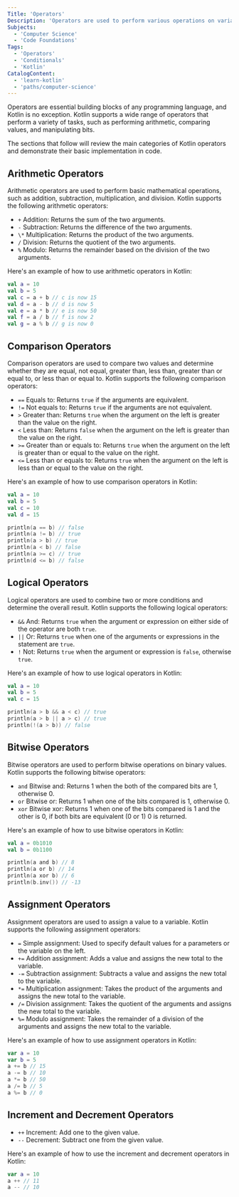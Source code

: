 ```yaml
---
Title: 'Operators'
Description: 'Operators are used to perform various operations on variables and values of various data types.'
Subjects:
  - 'Computer Science'
  - 'Code Foundations'
Tags:
  - 'Operators'
  - 'Conditionals'
  - 'Kotlin'
CatalogContent:
  - 'learn-kotlin'
  - 'paths/computer-science'
---
```


Operators are essential building blocks of any programming language, and Kotlin is no exception. Kotlin supports a wide range of operators that perform a variety of tasks, such as performing arithmetic, comparing values, and manipulating bits.

The sections that follow will review the main categories of Kotlin operators and demonstrate their basic implementation in code.

## Arithmetic Operators

Arithmetic operators are used to perform basic mathematical operations, such as addition, subtraction, multiplication, and division. Kotlin supports the following arithmetic operators:

- `+` Addition: Returns the sum of the two arguments.
- `-` Subtraction: Returns the difference of the two arguments.
- `\*` Multiplication: Returns the product of the two arguments.
- `/` Division: Returns the quotient of the two arguments.
- `%` Modulo: Returns the remainder based on the division of the two arguments.

Here's an example of how to use arithmetic operators in Kotlin:

```kotlin
val a = 10
val b = 5
val c = a + b // c is now 15
val d = a - b // d is now 5
val e = a * b // e is now 50
val f = a / b // f is now 2
val g = a % b // g is now 0
```

## Comparison Operators

Comparison operators are used to compare two values and determine whether they are equal, not equal, greater than, less than, greater than or equal to, or less than or equal to. Kotlin supports the following comparison operators:

- `==` Equals to: Returns `true` if the arguments are equivalent.
- `!=` Not equals to: Returns `true` if the arguments are not equivalent.
- `>` Greater than: Returns `true` when the argument on the left is greater than the value on the right.
- `<` Less than: Returns `false` when the argument on the left is greater than the value on the right.
- `>=` Greater than or equals to: Returns `true` when the argument on the left is greater than or equal to the value on the right.
- `<=` Less than or equals to: Returns `true` when the argument on the left is less than or equal to the value on the right.

Here's an example of how to use comparison operators in Kotlin:

```kotlin
val a = 10
val b = 5
val c = 10
val d = 15

println(a == b) // false
println(a != b) // true
println(a > b) // true
println(a < b) // false
println(a >= c) // true
println(d <= b) // false
```

## Logical Operators

Logical operators are used to combine two or more conditions and determine the overall result. Kotlin supports the following logical operators:

- `&&` And: Returns `true` when the argument or expression on either side of the operator are both `true`.
- `||` Or: Returns `true` when one of the arguments or expressions in the statement are `true`.
- `!` Not: Returns `true` when the argument or expression is `false`, otherwise `true`.

Here's an example of how to use logical operators in Kotlin:

```kotlin
val a = 10
val b = 5
val c = 15

println(a > b && a < c) // true
println(a > b || a > c) // true
println(!(a > b)) // false
```

## Bitwise Operators

Bitwise operators are used to perform bitwise operations on binary values. Kotlin supports the following bitwise operators:

- `and` Bitwise and: Returns 1 when the both of the compared bits are 1, otherwise 0.
- `or` Bitwise or: Returns 1 when one of the bits compared is 1, otherwise 0.
- `xor` Bitwise xor: Returns 1 when one of the bits compared is 1 and the other is 0, if both bits are equivalent (0 or 1) 0 is returned.

Here's an example of how to use bitwise operators in Kotlin:

```kotlin
val a = 0b1010
val b = 0b1100

println(a and b) // 8
println(a or b) // 14
println(a xor b) // 6
println(b.inv()) // -13
```

## Assignment Operators

Assignment operators are used to assign a value to a variable. Kotlin supports the following assignment operators:

- `=` Simple assignment: Used to specify default values for a parameters or the variable on the left.
- `+=` Addition assignment: Adds a value and assigns the new total to the variable.
- `-=` Subtraction assignment: Subtracts a value and assigns the new total to the variable.
- `*=` Multiplication assignment: Takes the product of the arguments and assigns the new total to the variable.
- `/=` Division assignment: Takes the quotient of the arguments and assigns the new total to the variable.
- `%=` Modulo assignment: Takes the remainder of a division of the arguments and assigns the new total to the variable.

Here's an example of how to use assignment operators in Kotlin:

```kotlin
var a = 10
var b = 5
a += b // 15
a -= b // 10
a *= b // 50
a /= b // 5
a %= b // 0
```

## Increment and Decrement Operators

- `++` Increment: Add one to the given value.
- `--` Decrement: Subtract one from the given value.

Here's an example of how to use the increment and decrement operators in Kotlin:

```kotlin
var a = 10
a ++ // 11
a -- // 10
```
